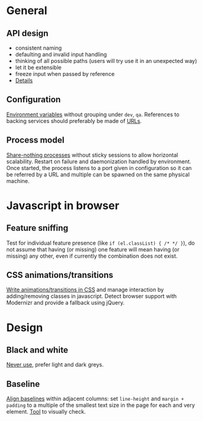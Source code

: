 # General

## API design

* consistent naming
* defaulting and invalid input handling
* thinking of all possible paths (users will try use it in an unexpected way)
* let it be extensible
* freeze input when passed by reference
* [Details](http://coding.smashingmagazine.com/2012/10/09/designing-javascript-apis-usability/)

## Configuration

[Environment variables](http://www.12factor.net/config) without grouping under `dev`, `qa`. References to backing services should preferably be made of [URLs](http://www.12factor.net/backing-services).

## Process model

[Share-nothing processes](http://www.12factor.net/concurrency) without sticky sessions to allow horizontal scalability. Restart on failure and daemonization handled by environment. Once started, the process listens to a port given in configuration so it can be referred by a URL and multiple can be spawned on the same physical machine.

# Javascript in browser

## Feature sniffing

Test for individual feature presence (like `if (el.classList) { /* */ }`), do not assume that having (or missing) one feature will mean having (or missing) any other, even if currently the combination does not exist.

## CSS animations/transitions

[Write animations/transitions in CSS](http://coding.smashingmagazine.com/2012/11/19/building-relationship-between-css-javascript/) and manage interaction by adding/removing classes in javascript. Detect browser support with Modernizr and provide a fallback using jQuery.

# Design

## Black and white

[Never use](http://ianstormtaylor.com/design-tip-never-use-black/), prefer light and dark greys.

## Baseline

[Align baselines](http://coding.smashingmagazine.com/2012/12/17/css-baseline-the-good-the-bad-and-the-ugly/) within adjacent columns: set `line-height` and `margin + padding` to a multiple of the smallest text size in the page for each and very element. [Tool](https://github.com/jkeyes/baseline) to visually check.